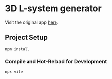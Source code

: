 # 3D L-system generator

Visit the original app [here](https://gerizim16.github.io/3d-l-system-generator/).

## Project Setup

```sh
npm install
```

### Compile and Hot-Reload for Development

```sh
npx vite
```